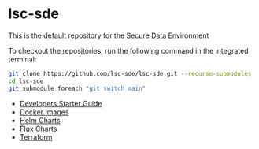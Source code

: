 # lsc-sde
This is the default repository for the Secure Data Environment

To checkout the repositories, run the following command in the integrated terminal:

```bash
git clone https://github.com/lsc-sde/lsc-sde.git --recurse-submodules
cd lsc-sde
git submodule foreach "git switch main"
```

* [Developers Starter Guide](./Developers.md)
* [Docker Images](./docker/)
* [Helm Charts](./iac/helm/)
* [Flux Charts](./iac/flux/)
* [Terraform](./iac/k8s/)